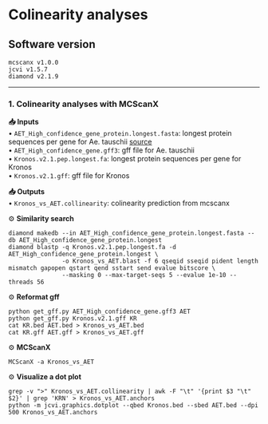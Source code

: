 # Colinearity analyses 

## Software version
```
mcscanx v1.0.0
jcvi v1.5.7
diamond v2.1.9
```

------
### 1. Colinearity analyses with MCScanX

**📥 Inputs**  
• `AET_High_confidence_gene_protein.longest.fasta`: longest protein sequences per gene for Ae. tauschii [source](http://aegilops.wheat.ucdavis.edu/ATGSP/annotation/)  
• `AET_High_confidence_gene.gff3`: gff file for Ae. tauschii  
• `Kronos.v2.1.pep.longest.fa`: longest protein sequences per gene for Kronos    
• `Kronos.v2.1.gff`: gff file for Kronos  

**📥 Outputs**    
• `Kronos_vs_AET.collinearity`: colinearity prediction from mcscanx  

⚙️ **Similarity search**  
```
diamond makedb --in AET_High_confidence_gene_protein.longest.fasta --db AET_High_confidence_gene_protein.longest
diamond blastp -q Kronos.v2.1.pep.longest.fa -d AET_High_confidence_gene_protein.longest \
               -o Kronos_vs_AET.blast -f 6 qseqid sseqid pident length mismatch gapopen qstart qend sstart send evalue bitscore \
               --masking 0 --max-target-seqs 5 --evalue 1e-10 --threads 56
```

⚙️ **Reformat gff**  
```
python get_gff.py AET_High_confidence_gene.gff3 AET
python get_gff.py Kronos.v2.1.gff KR
cat KR.bed AET.bed > Kronos_vs_AET.bed
cat KR.gff AET.gff > Kronos_vs_AET.gff
```

⚙️ **MCScanX**  
```
MCScanX -a Kronos_vs_AET
```

⚙️ **Visualize a dot plot**  

```
grep -v ">" Kronos_vs_AET.collinearity | awk -F "\t" '{print $3 "\t" $2}' | grep 'KRN' > Kronos_vs_AET.anchors
python -m jcvi.graphics.dotplot --qbed Kronos.bed --sbed AET.bed --dpi 500 Kronos_vs_AET.anchors
```
